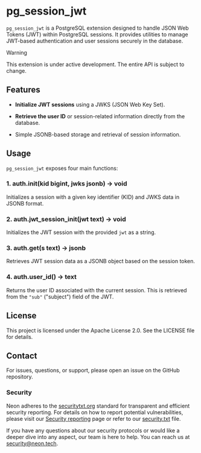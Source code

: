 pg\_session\_jwt
================

`pg_session_jwt` is a PostgreSQL extension designed to handle JSON Web Tokens (JWT) within PostgreSQL sessions. It provides utilities to manage JWT-based authentication and user sessions securely in the database.

> [!WARNING]
> This extension is under active development. The entire API is subject to change.

Features
--------

* **Initialize JWT sessions** using a JWKS (JSON Web Key Set).

* **Retrieve the user ID** or session-related information directly from the database.

* Simple JSONB-based storage and retrieval of session information.

Usage
-----

`pg_session_jwt` exposes four main functions:

### 1\. auth.init(kid bigint, jwks jsonb) → void

Initializes a session with a given key identifier (KID) and JWKS data in JSONB format.

### 2\. auth.jwt\_session\_init(jwt text) → void

Initializes the JWT session with the provided `jwt` as a string.

### 3\. auth.get(s text) → jsonb

Retrieves JWT session data as a JSONB object based on the session token.

### 4\. auth.user\_id() → text

Returns the user ID associated with the current session. This is retrieved from the `"sub"` ("subject") field of the JWT.

License
-------
This project is licensed under the Apache License 2.0. See the LICENSE file for details.

Contact
-------
For issues, questions, or support, please open an issue on the GitHub repository.

### Security
Neon adheres to the [securitytxt.org](https://securitytxt.org/) standard for transparent and efficient security reporting. For details on how to report potential vulnerabilities, please visit our [Security reporting](https://neon.tech/docs/security/security-reporting) page or refer to our [security.txt](https://neon.tech/security.txt) file.

If you have any questions about our security protocols or would like a deeper dive into any aspect, our team is here to help. You can reach us at [security@neon.tech](security@neon.tech).
